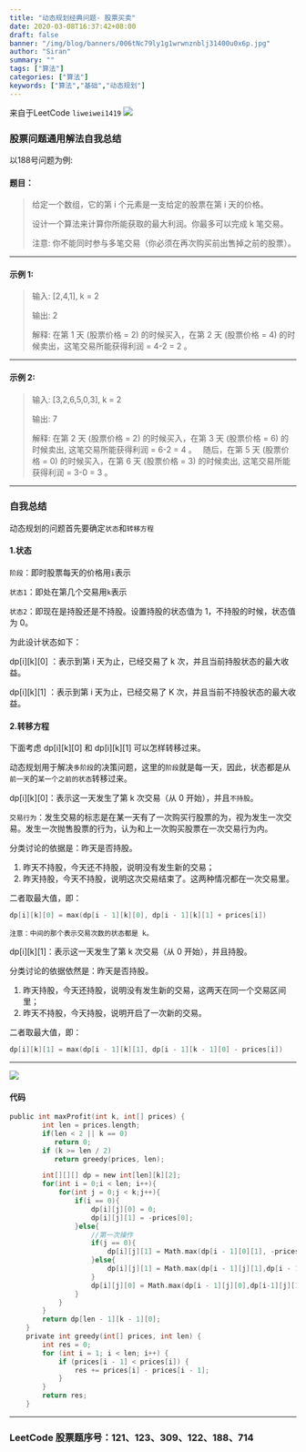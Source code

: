 ```yaml
---
title: "动态规划经典问题- 股票买卖"
date: 2020-03-08T16:37:42+08:00
draft: false
banner: "/img/blog/banners/006tNc79ly1g1wrwnznblj31400u0x6p.jpg"
author: "Siran"
summary: ""
tags: ["算法"]
categories: ["算法"]
keywords: ["算法","基础","动态规划"]
---
```

来自于LeetCode `liweiwei1419`
![](/img/blog/算法/动态规划.png)

### 股票问题通用解法自我总结
以188号问题为例:
#### 题目：
>给定一个数组，它的第 i 个元素是一支给定的股票在第 i 天的价格。
> 
>设计一个算法来计算你所能获取的最大利润。你最多可以完成 k 笔交易。
>
>注意: 你不能同时参与多笔交易（你必须在再次购买前出售掉之前的股票）。
****
#### 示例 1:
> 输入: [2,4,1], k = 2
>
> 输出: 2
> 
> 解释: 在第 1 天 (股票价格 = 2) 的时候买入，在第 2 天 (股票价格 = 4) 的时候卖出，这笔交易所能获得利润 = 4-2 = 2 。

****
#### 示例 2:
> 输入: [3,2,6,5,0,3], k = 2
>
> 输出: 7
>
> 解释: 在第 2 天 (股票价格 = 2) 的时候买入，在第 3 天 (股票价格 = 6) 的时候卖出, 这笔交易所能获得利润 = 6-2 = 4 。
      随后，在第 5 天 (股票价格 = 0) 的时候买入，在第 6 天 (股票价格 = 3) 的时候卖出, 这笔交易所能获得利润 = 3-0 = 3 。
>
****
### 自我总结
动态规划的问题首先要确定`状态`和`转移方程`
#### 1.状态
`阶段`：即时股票每天的价格用`i`表示

`状态1`：即处在第几个交易用`k`表示

`状态2`：即现在是持股还是不持股。设置持股的状态值为 1，不持股的时候，状态值为 0。

为此设计状态如下：

dp[i][k][0] ：表示到第 i 天为止，已经交易了 k 次，并且当前持股状态的最大收益。

dp[i][k][1] ：表示到第 i 天为止，已经交易了 K 次，并且当前不持股状态的最大收益。

#### 2.转移方程
下面考虑 dp[i][k][0] 和 dp[i][k][1] 可以怎样转移过来。

动态规划用于解决`多阶段`的决策问题，这里的`阶段`就是每一天，因此，状态都是从`前一天`的`某一个之前的状态`转移过来。

dp[i][k][0]：表示这一天发生了第 k 次交易（从 0 开始），并且`不持股`。

`交易行为`：发生交易的标志是在某一天有了一次购买行股票的为，视为发生一次交易。发生一次抛售股票的行为，认为和上一次购买股票在一次交易行为内。

分类讨论的依据是：昨天是否持股。
1. 昨天不持股，今天还不持股，说明没有发生新的交易；
2. 昨天持股，今天不持股，说明这次交易结束了。这两种情况都在一次交易里。

二者取最大值，即：
```c
dp[i][k][0] = max(dp[i - 1][k][0], dp[i - 1][k][1] + prices[i])
```

`注意：中间的那个表示交易次数的状态都是 k。`

dp[i][k][1]：表示这一天发生了第 k 次交易（从 0 开始），并且持股。

分类讨论的依据依然是：昨天是否持股。
1. 昨天持股，今天还持股，说明没有发生新的交易，这两天在同一个交易区间里；
2. 昨天不持股，今天持股，说明开启了一次新的交易。

二者取最大值，即：
```c
dp[i][k][1] = max(dp[i - 1][k][1], dp[i - 1][k - 1][0] - prices[i])
```
****
![](/img/blog/算法/股票买卖.png)
#### 代码
```c
public int maxProfit(int k, int[] prices) {
        int len = prices.length;
        if(len < 2 || k == 0) 
           return 0;
        if (k >= len / 2) 
           return greedy(prices, len);

        int[][][] dp = new int[len][k][2];
        for(int i = 0;i < len; i++){
            for(int j = 0;j < k;j++){
                if(i == 0){
                    dp[i][j][0] = 0;
                    dp[i][j][1] = -prices[0];
                }else{
                    //第一次操作
                    if(j == 0){
                        dp[i][j][1] = Math.max(dp[i - 1][0][1], -prices[i]);
                    }else{
                        dp[i][j][1] = Math.max(dp[i - 1][j][1],dp[i - 1][j - 1][0] - prices[i]);
                    }
                    dp[i][j][0] = Math.max(dp[i - 1][j][0],dp[i-1][j][1] + prices[i]);
                }
            }
        }
        return dp[len - 1][k - 1][0];
    }
    private int greedy(int[] prices, int len) {
        int res = 0;
        for (int i = 1; i < len; i++) {
            if (prices[i - 1] < prices[i]) {
                res += prices[i] - prices[i - 1];
            }
        }
        return res;
    }
```
****
### LeetCode 股票题序号：121、123、309、122、188、714